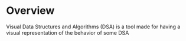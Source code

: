 # Overview

Visual Data Structures and Algorithms (DSA) is a tool made for having a visual representation of the behavior of some DSA